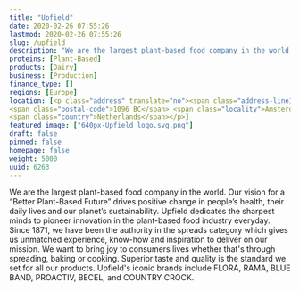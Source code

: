 ```yaml
---
title: "Upfield"
date: 2020-02-26 07:55:26
lastmod: 2020-02-26 07:55:26
slug: /upfield
description: "We are the largest plant-based food company in the world. Our vision for a “Better Plant-Based Future” drives positive change in people’s health, their daily lives and our planet’s sustainability. Upfield dedicates the sharpest minds to pioneer innovation in the plant-based food industry everyday. Since 1871, we have been the authority in the spreads category which gives us unmatched experience, know-how and inspiration to deliver on our mission.  We want to bring joy to consumers lives whether that's through spreading, baking or cooking."
proteins: [Plant-Based]
products: [Dairy]
business: [Production]
finance_type: []
regions: [Europe]
location: [<p class="address" translate="no"><span class="address-line1">Amstelplein</span><br>
<span class="postal-code">1096 BC</span> <span class="locality">Amsterdam</span><br>
<span class="country">Netherlands</span></p>]
featured_image: ["640px-Upfield_logo.svg.png"]
draft: false
pinned: false
homepage: false
weight: 5000
uuid: 6263
---
```

<p>We are the largest plant-based food company in the world. Our vision for a “Better Plant-Based Future” drives positive change in people’s health, their daily lives and our planet’s sustainability. Upfield dedicates the sharpest minds to pioneer innovation in the plant-based food industry everyday. Since 1871, we have been the authority in the spreads category which gives us unmatched experience, know-how and inspiration to deliver on our mission.  We want to bring joy to consumers lives whether that's through spreading, baking or cooking. Superior taste and quality is the standard we set for all our products. Upfield's iconic brands include FLORA, RAMA, BLUE BAND, PROACTIV, BECEL, and COUNTRY CROCK.</p>
